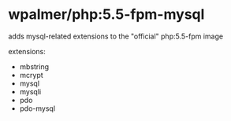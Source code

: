 # wpalmer/php:5.5-fpm-mysql

adds mysql-related extensions to the "official" php:5.5-fpm image

extensions:

 - mbstring
 - mcrypt
 - mysql
 - mysqli
 - pdo
 - pdo-mysql
